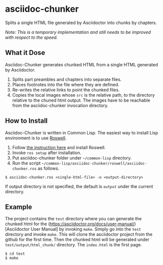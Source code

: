 # asciidoc-chunker
Splits a single HTML file generated by Asciidoctor into chunks by chapters.


*Note: This is a temporary implementation and still needs to be improved with respect to the speed.*


## What it Dose

Asciidoc-Chunker generates chunked HTML from a single HTML generated by Asciidoctor.

1. Splits part preambles and chapters into separate files.
1. Places footnotes into the file where they are defined.
1. Re-writes the relative links to point the chunked files.
1. Copies the local images whose `src` is the relative path, to the directory relative to the chuned html output.  The images have to be reachable from the asciidoc-chunker invocation directory.


## How to Install

Asciidoc-Chunker is written in Common Lisp.  The easiest way to install Lisp environment is to use [Roswell](https://github.com/roswell/roswell).

1. Follow [the instruction here](https://github.com/roswell/roswell/wiki/Installation) and install Roswell.
1. Invoke `ros setup` after installation.
1. Put asciidoc-chunker folder under `~/common-lisp` directory.
1. Run the script `~/common-lisp/asciidoc-chunker/roswell/asciidoc-chunker.ros` as follows.

```
$ asciidoc-chunker.ros <single-html-file> -o <output-directory>
```

If output directory is not specified, the default is `output` under the current directory.

## Example

The project contains the `test` directory where you can generate the chunked html for the (https://asciidoctor.org/docs/user-manual/)[Asciidoctor User Manual] by invoking `make`.  Simply go into the `test` directory and invoke `make`.  This will clone the asciidoctor project from the github for the first time.  Then the chunked html will be generated under `test/output/html_chunk/` directory.  The `index.html` is the first page.

```
$ cd test
$ make
```


